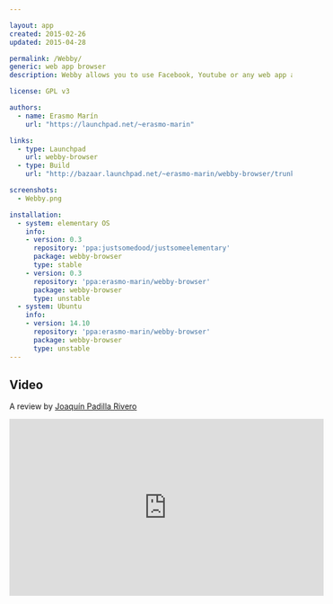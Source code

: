 ```yaml
---

layout: app
created: 2015-02-26
updated: 2015-04-28

permalink: /Webby/
generic: web app browser
description: Webby allows you to use Facebook, Youtube or any web app as a regular desktop, fully integrated into your system and using a proper launcher in your application menu.

license: GPL v3

authors:
  - name: Erasmo Marín
    url: "https://launchpad.net/~erasmo-marin"

links:
  - type: Launchpad
    url: webby-browser
  - type: Build
    url: "http://bazaar.launchpad.net/~erasmo-marin/webby-browser/trunk/view/head:/INSTALL"

screenshots:
  - Webby.png

installation:
  - system: elementary OS
    info:
    - version: 0.3
      repository: 'ppa:justsomedood/justsomeelementary'
      package: webby-browser
      type: stable
    - version: 0.3
      repository: 'ppa:erasmo-marin/webby-browser'
      package: webby-browser
      type: unstable
  - system: Ubuntu
    info:
    - version: 14.10
      repository: 'ppa:erasmo-marin/webby-browser'
      package: webby-browser
      type: unstable
---
```

## Video
A review by [Joaquín Padilla Rivero](https://www.youtube.com/channel/UC_im4PuM9ViTNjaUf2cXmgg)

<iframe width="560" height="315" src="https://www.youtube.com/embed/hb8u92l6fpU" frameborder="0" allowfullscreen></iframe>
